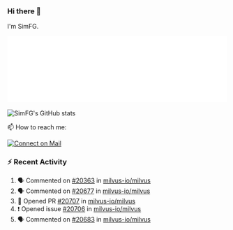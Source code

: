 ### Hi there 👋

I'm SimFG.

![Metrics](/metrics.plugin.followup.user.svg)

![SimFG's GitHub stats](https://github-readme-stats.vercel.app/api?username=SimFG&show_icons=true&theme=radical&count_private=true)

📫 How to reach me:

[![Connect on Mail](https://img.shields.io/badge/Ask%20me-anything-1abc9c.svg)](mailto:1142838399@qq.com)

### :zap: Recent Activity

<!--START_SECTION:activity-->
1. 🗣 Commented on [#20363](https://github.com/milvus-io/milvus/issues/20363) in [milvus-io/milvus](https://github.com/milvus-io/milvus)
2. 🗣 Commented on [#20677](https://github.com/milvus-io/milvus/issues/20677) in [milvus-io/milvus](https://github.com/milvus-io/milvus)
3. 💪 Opened PR [#20707](https://github.com/milvus-io/milvus/pull/20707) in [milvus-io/milvus](https://github.com/milvus-io/milvus)
4. ❗️ Opened issue [#20706](https://github.com/milvus-io/milvus/issues/20706) in [milvus-io/milvus](https://github.com/milvus-io/milvus)
5. 🗣 Commented on [#20683](https://github.com/milvus-io/milvus/issues/20683) in [milvus-io/milvus](https://github.com/milvus-io/milvus)
<!--END_SECTION:activity-->

